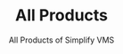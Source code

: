 ---
title: "All Products"
subtitle: "All Products of Simplify VMS"
# meta description
description: ""
draft: false
---